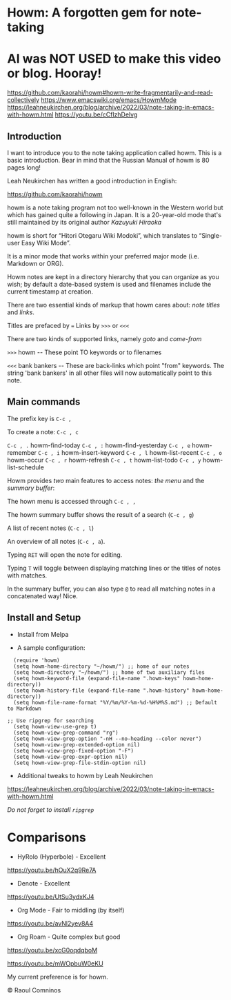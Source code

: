 # Howm: A forgotten gem for note-taking

# AI was **NOT USED** to make this video or blog. Hooray!

https://github.com/kaorahi/howm#howm-write-fragmentarily-and-read-collectively
https://www.emacswiki.org/emacs/HowmMode
https://leahneukirchen.org/blog/archive/2022/03/note-taking-in-emacs-with-howm.html
https://youtu.be/cCflzhDelvg

<!-- Created on 30 November 2023 @03:46 -->

## Introduction

I want to introduce you to the note taking application called howm. This is a basic introduction. Bear in mind that the Russian Manual of howm is 80 pages long!

Leah Neukirchen has written a good introduction in English:

https://github.com/kaorahi/howm

howm is a note taking program not too well-known in the Western world but which has gained quite a following in Japan. It is a 20-year-old mode that's still maintained by its original author *Kazuyuki Hiraoka*

howm is short for “Hitori Otegaru Wiki Modoki”, which translates to “Single-user Easy Wiki Mode”.

It is a minor mode that works within your preferred major mode (i.e. Markdown or ORG).

Howm notes are kept in a directory hierarchy that you can organize as you wish; by default a date-based system is used and filenames include the current timestamp at creation.

There are two essential kinds of markup that howm cares about: *note titles* and *links*.

Titles are prefaced by `=`
Links by `>>>` or `<<<`

There are two kinds of supported links, namely *goto* and *come-from*

`>>>` howm -- These point TO keywords or to filenames

`<<<` bank bankers -- These are back-links which point "from" keywords. The string 'bank bankers' in all other files will now automatically point to this note.

## Main commands

The prefix key is `C-c ,`

To create a note: `C-c , c`

`C-c , .`		howm-find-today
`C-c , :`		howm-find-yesterday
`C-c , e`		howm-remember
`C-c , i`		howm-insert-keyword
`C-c , l`		howm-list-recent
`C-c , o`		howm-occur
`C-c , r`		howm-refresh
`C-c , t`		howm-list-todo
`C-c , y`		howm-list-schedule

Howm provides *two* main features to access notes: *the menu* and the *summary buffer*:

The hown menu is accessed through `C-c , ,`

The howm summary buffer shows the result of a search (`C-c , g`)

A list of recent notes (`C-c , l`)

An overview of all notes (`C-c , a`).

Typing `RET` will open the note for editing.

Typing `T` will toggle between displaying matching lines or the titles of notes with matches.

In the summary buffer, you can also type `@` to read all matching notes in a concatenated way! Nice.

## Install and Setup

- Install from Melpa

- A sample configuration:

```emacs-lisp
  (require 'howm)
  (setq howm-home-directory "~/howm/") ;; home of our notes
  (setq howm-directory "~/howm/") ;; home of two auxiliary files
  (setq howm-keyword-file (expand-file-name ".howm-keys" howm-home-directory))
  (setq howm-history-file (expand-file-name ".howm-history" howm-home-directory))
  (setq howm-file-name-format "%Y/%m/%Y-%m-%d-%H%M%S.md") ;; Default to Markdown

;; Use ripgrep for searching
  (setq howm-view-use-grep t)
  (setq howm-view-grep-command "rg")
  (setq howm-view-grep-option "-nH --no-heading --color never")
  (setq howm-view-grep-extended-option nil)
  (setq howm-view-grep-fixed-option "-F")
  (setq howm-view-grep-expr-option nil)
  (setq howm-view-grep-file-stdin-option nil)
```

* Additional tweaks to howm by Leah Neukirchen

https://leahneukirchen.org/blog/archive/2022/03/note-taking-in-emacs-with-howm.html

*Do not forget to install `ripgrep`*

# Comparisons

- HyRolo (Hyperbole) - Excellent

https://youtu.be/hOuX2q9Re7A

- Denote - Excellent

https://youtu.be/UtSu3ydxKJ4

- Org Mode - Fair to middling (by itself)

https://youtu.be/avNl2yev8A4

- Org Roam - Quite complex but good

https://youtu.be/xcG0oqdqboM

https://youtu.be/mWOpbuW0eKU

My current preference is for howm.

©  Raoul Comninos
